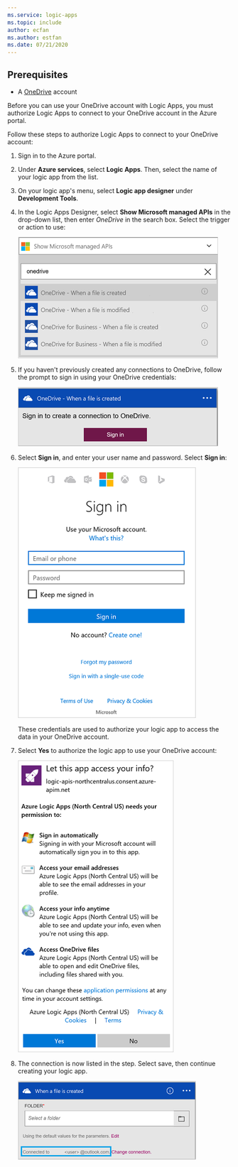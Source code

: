 ```yaml
---
ms.service: logic-apps
ms.topic: include
author: ecfan
ms.author: estfan
ms.date: 07/21/2020
---
```


## Prerequisites

* A [OneDrive](https://www.microsoft.com/store/apps/onedrive/9wzdncrfj1p3) account 

Before you can use your OneDrive account with Logic Apps, you must authorize Logic Apps to connect to your OneDrive account in the Azure portal.

Follow these steps to authorize Logic Apps to connect to your OneDrive account:  

1. Sign in to the Azure portal. 

1. Under **Azure services**, select **Logic Apps**. Then, select the name of your logic app from the list.

1. On your logic app's menu, select **Logic app designer** under **Development Tools**.

1. In the Logic Apps Designer, select **Show Microsoft managed APIs** in the drop-down list, then enter *OneDrive* in the search box. Select the trigger or action to use:

   ![Screenshot of Logic Apps Designer, showing list of OneDrive API actions to add.](./media/connectors-create-api-onedrive/onedrive-1.png)

2. If you haven't previously created any connections to OneDrive, follow the prompt to sign in using your OneDrive credentials:  

   ![Screenshot of Logic Apps Designer, showing sign-in prompt for OneDrive API.](./media/connectors-create-api-onedrive/onedrive-2.png)

3. Select **Sign in**, and enter your user name and password. Select **Sign in**: 

   ![Screenshot of Microsoft account sign-in page, for OneDrive API authorization.](./media/connectors-create-api-onedrive/onedrive-3.png)   

    These credentials are used to authorize your logic app to access the data in your OneDrive account. 

4. Select **Yes** to authorize the logic app to use your OneDrive account:  

   ![Screenshot of Microsoft account authorization for Logic Apps, showing allowed actions.](./media/connectors-create-api-onedrive/onedrive-4.png)   
   
5. The connection is now listed in the step. Select save, then continue creating your logic app. 

   ![Screenshot of Logic Apps Designer, showing action editor with OneDrive API connection.](./media/connectors-create-api-onedrive/onedrive-5.png)

